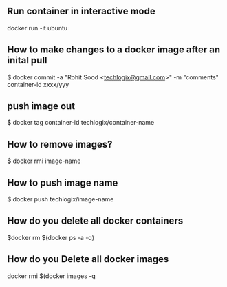 ## Run container in interactive mode
docker run -it ubuntu

## How to make changes to a docker image after an inital pull

$ docker commit -a "Rohit Sood &lt;techlogix@gmail.com&gt;" -m "comments" container-id xxxx/yyy
## push image out
$ docker tag container-id techlogix/container-name

## How to remove images?  
$ docker rmi image-name
## How to push image name
$ docker push techlogix/image-name

## How do you delete all docker containers

$docker rm $(docker ps -a -q)

## How do you Delete all docker images

docker rmi $(docker images -q
